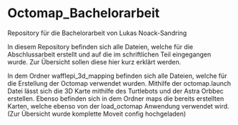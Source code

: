 # Octomap_Bachelorarbeit
Repository für die Bachelorarbeit von Lukas Noack-Sandring

In diesem Repository befinden sich alle Dateien, welche für die Abschlussarbeit erstellt und auf die im schriftlichen Teil eingegangen wurde.
Zur Übersicht sollen diese hier kurz erklärt werden. 

In dem Ordner wafflepi_3d_mapping befinden sich alle Dateien, welche für die Erstellung der Octomap verwendet wurden. 
Mithilfe der octomap.launch Datei lässt sich die 3D Karte mithilfe des Turtlebots und der Astra Orbbec erstellen.
Ebenso befinden sich in dem Ordner maps die bereits erstellten Karten, welche ebenso von der load_octomap Anwendung verwendet wird. 
(Zur Übersicht wurde komplette Moveit config hochgeladen) 
